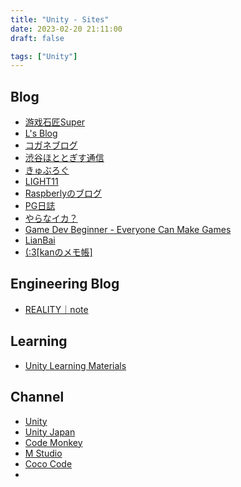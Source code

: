 ```yaml
---
title: "Unity - Sites"
date: 2023-02-20 21:11:00
draft: false

tags: ["Unity"]
---
```


## Blog
- [游戏石匠Super](https://space.bilibili.com/69585)
- [L's Blog](http://www.liuocean.com/tag/unity/)
- [コガネブログ](https://baba-s.hatenablog.com/)
- [渋谷ほととぎす通信](https://shibuya24.info/)
- [きゅぶろぐ](https://blog.kyubuns.dev/)
- [LIGHT11](https://light11.hatenadiary.com/)
- [Raspberlyのブログ](https://raspberly.hateblo.jp/archive)
- [PG日誌](https://takap-tech.com/)
- [やらなイカ？](https://www.nowsprinting.com/)
- [Game Dev Beginner - Everyone Can Make Games](https://gamedevbeginner.com/)
- [LianBai](https://lianbai.github.io/)
- [(:3[kanのメモ帳]](https://kan-kikuchi.hatenablog.com/)

## Engineering Blog
- [REALITY｜note](https://note.com/reality_eng/)

## Learning
- [Unity Learning Materials](https://learning.unity3d.jp/)

## Channel
- [Unity](https://www.youtube.com/channel/UCG08EqOAXJk_YXPDsAvReSg/videos)
- [Unity Japan](https://www.youtube.com/@unity_japan)
- [Code Monkey](https://www.youtube.com/channel/UCFK6NCbuCIVzA6Yj1G_ZqCg)
- [M Studio](https://www.youtube.com/@MSTUDIOHUB/videos)
- [Coco Code](https://www.youtube.com/channel/UCfIiEKtakOPRPnE4iQTLvlA/videos)
- 